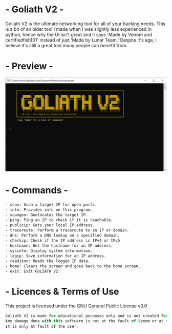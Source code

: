 # - Goliath V2 -
Goliath V2 is the ultimate networking tool for all of your hacking needs. This is a bit of an older tool I made when I was slightly less experienced in python, hence why the UI isn't great and it says 'Made by Venom and certifiedfish101' instead of just 'Made by Lunar Team.' Despite it's age, I believe it's still a great tool many people can benefit from.

# - Preview -
![preview](github-preview.png)

# - Commands -
    - scan: Scan a target IP for open ports.
    - info: Provides info on this program.
    - scangeo: Geolocates the target IP.
    - ping: Ping an IP to check if it is reachable.
    - publicip: Gets your local IP address.
    - traceroute: Perform a traceroute to an IP or domain.
    - dns: Perform a DNS lookup on a specified domain.
    - checkip: Check if the IP address is IPv4 or IPv6
    - hostname: Get the hostname for an IP address.
    - sysinfo: Display system information.
    - logip: Save information for an IP address.
    - readjson: Reads the logged IP data.
    - home: Clears the screen and goes back to the home screen.
    - exit: Exit GOLIATH V2.

# - Licences & Terms of Use
This project is licensed under the GNU General Public License v3.0
```js
Goliath V2 is made for educational purposes only and is not created for malicious purposes.
Any damage done with this software is not at the fault of Venom or at the fault of Lunar Team.
It is only at fault of the user.
```
